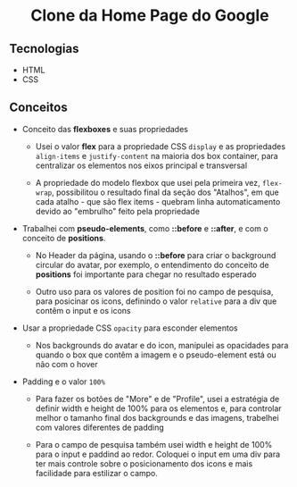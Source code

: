 <h1 align="center">Clone da Home Page do Google</h1>

## Tecnologias

- HTML
- CSS

## Conceitos

- Conceito das **flexboxes** e suas propriedades

  - Usei o valor **flex** para a propriedade CSS `display` e as propriedades `align-items` e `justify-content` na maioria dos box container, para centralizar os elementos nos eixos principal e transversal

  - A propriedade do modelo flexbox que usei pela primeira vez, `flex-wrap`, possibilitou o resultado final da seção dos "Atalhos", em que cada atalho - que são flex items - quebram linha automaticamento devido ao "embrulho" feito pela propriedade

- Trabalhei com **pseudo-elements**, como **::before** e **::after**, e com o conceito de **positions**.

  - No Header da página, usando o **::before** para criar o background circular do avatar, por exemplo, o entendimento do conceito de **positions** foi importante para chegar no resultado esperado

  - Outro uso para os valores de position foi no campo de pesquisa, para posicinar os icons, definindo o valor `relative` para a div que contêm o input e os icons 

- Usar a propriedade CSS `opacity` para esconder elementos 
  
  - Nos backgrounds do avatar e do icon, manipulei as opacidades para quando o box que contêm a imagem e o pseudo-element está ou não com o hover

- Padding e o valor `100%`

  - Para fazer os botões de "More" e de "Profile", usei a estratégia de definir width e height de 100% para os elementos e, para controlar melhor o tamanho final dos backgrounds e das imagens, trabelhei com valores diferentes de padding 

  - Para o campo de pesquisa também usei width e height de 100% para o input e paddind ao redor. Coloquei o input em uma div para ter mais controle sobre o posicionamento dos icons e mais facilidade para estilizar o campo.

